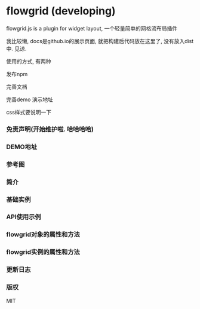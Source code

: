 # flowgrid (developing)

flowgrid.js is a plugin for widget layout, 一个轻量简单的网格流布局插件

我比较懒, docs是github.io的展示页面, 就把构建后代码放在这里了, 没有放入dist中. 见谅.

使用的方式, 有两种

发布npm

完善文档

完善demo 演示地址

css样式要说明一下

### 免责声明(开始维护啦. 哈哈哈哈)

### DEMO地址

### 参考图

### 简介

### 基础实例

### API使用示例

### flowgrid对象的属性和方法

### flowgrid实例的属性和方法

### 更新日志

### 版权
  MIT
